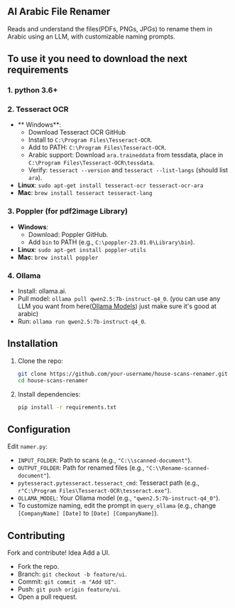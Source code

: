## AI Arabic File Renamer
Reads and understand the files(PDFs, PNGs, JPGs) to rename them in Arabic using an LLM, with customizable naming prompts.

## To use it you need to download the next requirements
### 1. python 3.6+
### 2. Tesseract OCR

- ** Windows**:
  - Download Tesseract OCR GitHub
  - Install to `C:\Program Files\Tesseract-OCR`.
  - Add to PATH: `C:\Program Files\Tesseract-OCR`.
  - Arabic support: Download `ara.traineddata` from tessdata, place in `C:\Program Files\Tesseract-OCR\tessdata`.
  - Verify: `tesseract --version` and `tesseract --list-langs` (should list `ara`).
- **Linux**: `sudo apt-get install tesseract-ocr tesseract-ocr-ara`
- **Mac**: `brew install tesseract tesseract-lang`

### 3. Poppler (for pdf2image Library)

- **Windows**:
  - Download: Poppler GitHub.
  - Add `bin` to PATH (e.g., `C:\poppler-23.01.0\Library\bin`).
- **Linux**: `sudo apt-get install poppler-utils`
- **Mac**: `brew install poppler`

### 4. Ollama

- Install: ollama.ai.
- Pull model: `ollama pull qwen2.5:7b-instruct-q4_0`. (you can use any LLM you want from here([Ollama Models](https://ollama.com/search)) just make sure it's good at arabic)
- Run: `ollama run qwen2.5:7b-instruct-q4_0`.


## Installation

1. Clone the repo:

   ```bash
   git clone https://github.com/your-username/house-scans-renamer.git
   cd house-scans-renamer
   ```

2. Install dependencies:

   ```bash
   pip install -r requirements.txt
   ```


## Configuration

Edit `namer.py`:

- `INPUT_FOLDER`: Path to scans (e.g., `"C:\\scanned-document"`).
- `OUTPUT_FOLDER`: Path for renamed files (e.g., `"C:\\Rename-scanned-document"`).
- `pytesseract.pytesseract.tesseract_cmd`: Tesseract path (e.g., `r"C:\Program Files\Tesseract-OCR\tesseract.exe"`).
- `OLLAMA_MODEL`: Your Ollama model (e.g., `"qwen2.5:7b-instruct-q4_0"`).
- To customize naming, edit the prompt in `query_ollama` (e.g., change `[CompanyName] [Date]` to `[Date] [CompanyName]`).

## Contributing 

Fork and contribute! Idea Add a UI.

- Fork the repo.
- Branch: `git checkout -b feature/ui`.
- Commit: `git commit -m "Add UI"`.
- Push: `git push origin feature/ui`.
- Open a pull request.
